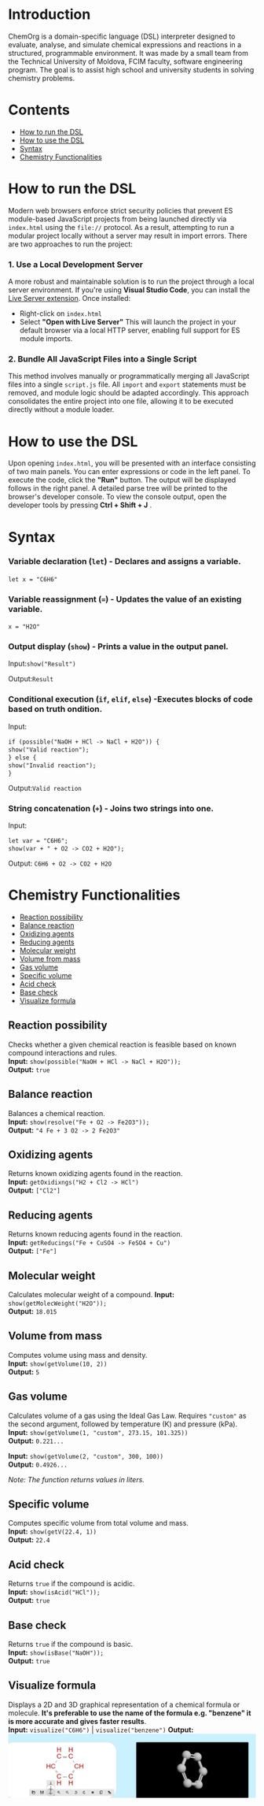 # Introduction
ChemOrg is a domain-specific language (DSL) interpreter designed to evaluate, analyse, and simulate chemical expressions and reactions in a structured, programmable environment. It was made by a small team from the Technical University of Moldova, FCIM faculty, software engineering program. The goal is to assist high school and university students in solving chemistry problems.

# Contents

- [How to run the DSL](#how-to-run-the-dsl)
- [How to use the DSL](#how-to-use-the-dsl)
- [Syntax](#syntax)
- [Chemistry Functionalities](#chemistry-functionalities)

# How to run the DSL
Modern web browsers enforce strict security policies that prevent ES module-based JavaScript projects from being launched directly via `index.html` using the `file://` protocol. As a result, attempting to run a modular project locally without a server may result in import errors.
There are two approaches to run the project:
### 1. Use a Local Development Server
A more robust and maintainable solution is to run the project through a local server environment. If you're using **Visual Studio Code**, you can install the [Live Server extension](https://marketplace.visualstudio.com/items?itemName=ritwickdey.LiveServer).
Once installed:
- Right-click on `index.html`
- Select **"Open with Live Server"**
This will launch the project in your default browser via a local HTTP server, enabling full support for ES module imports.
### 2. Bundle All JavaScript Files into a Single Script
This method involves manually or programmatically merging all JavaScript files into a single `script.js` file. All `import` and `export` statements must be removed, and module logic should be adapted accordingly. This approach consolidates the entire project into one file, allowing it to be executed directly without a module loader.

# How to use the DSL
Upon opening `index.html`, you will be presented with an interface consisting of two main panels. You can enter expressions or code in the left panel. To execute the code, click the **"Run"** button. The output will be displayed follows in the right panel. A detailed parse tree will be printed to the browser's developer console. To view the console output, open the developer tools by pressing **Ctrl + Shift + J** .

# Syntax

### **Variable declaration (`let`)** - Declares and assigns a variable.  
`let x = "C6H6"`

### **Variable reassignment (`=`)** - Updates the value of an existing variable.  
`x = "H2O"`

### **Output display (`show`)** - Prints a value in the output panel.

Input:`show("Result")`

Output:`Result`

### **Conditional execution (`if`, `elif`, `else`)** -Executes blocks of code based on truth ondition.

Input:
```
if (possible("NaOH + HCl -> NaCl + H2O")) {
show("Valid reaction");
} else {
show("Invalid reaction");
}
```

Output:`Valid reaction`

### **String concatenation (`+`)** - Joins two strings into one.
  
Input:
```
let var = "C6H6";
show(var + " + O2 -> CO2 + H2O");
```

Output: `C6H6 + O2 -> CO2 + H2O`


# Chemistry Functionalities
- [Reaction possibility](#reaction-possibility)
- [Balance reaction](#balance-reaction)
- [Oxidizing agents](#oxidizing-agents)
- [Reducing agents](#reducing-agents)
- [Molecular weight](#molecular-weight)
- [Volume from mass](#volume-from-mass)
- [Gas volume](#gas-volume)
- [Specific volume](#specific-volume)
- [Acid check](#acid-check)
- [Base check](#base-check)
- [Visualize formula](#visualize-formula)

## Reaction possibility
Checks whether a given chemical reaction is feasible based on known compound interactions and rules.  
**Input:** `show(possible("NaOH + HCl -> NaCl + H2O"));`  
**Output:** `true`

## Balance reaction
Balances a chemical reaction.  
**Input:** `show(resolve("Fe + O2 -> Fe2O3"));`  
**Output:** `"4 Fe + 3 O2 -> 2 Fe2O3"`

## Oxidizing agents
Returns known oxidizing agents found in the reaction.  
**Input:** `getOxidixngs("H2 + Cl2 -> HCl")`  
**Output:** `["Cl2"]`

## Reducing agents
Returns known reducing agents found in the reaction.  
**Input:** `getReducings("Fe + CuSO4 -> FeSO4 + Cu")`  
**Output:** `["Fe"]`

## Molecular weight
Calculates molecular weight of a compound. 
**Input:** `show(getMolecWeight("H2O"));`  
**Output:** `18.015`

## Volume from mass  
Computes volume using mass and density.  
**Input:** `show(getVolume(10, 2))`  
**Output:** `5`

## Gas volume  
Calculates volume of a gas using the Ideal Gas Law. Requires `"custom"` as the second argument, followed by temperature (K) and pressure (kPa).  
**Input:** `show(getVolume(1, "custom", 273.15, 101.325))`  
**Output:** `0.221...`  

**Input:** `show(getVolume(2, "custom", 300, 100))`  
**Output:** `0.4926...`

_Note: The function returns values in liters._

## Specific volume  
Computes specific volume from total volume and mass.  
**Input:** `show(getV(22.4, 1))`  
**Output:** `22.4`

## Acid check
Returns `true` if the compound is acidic.  
**Input:** `show(isAcid("HCl"));`  
**Output:** `true`

## Base check
Returns `true` if the compound is basic.  
**Input:** `show(isBase("NaOH"));`  
**Output:** `true`

## Visualize formula
Displays a 2D and 3D graphical representation of a chemical formula or molecule.
**It's preferable to use the name of the formula e.g. "benzene" it is more accurate and gives faster results**.  
**Input:** `visualize("C6H6")`  |   `visualize("benzene")`
**Output:** 
![alt text](/images/image.png) 